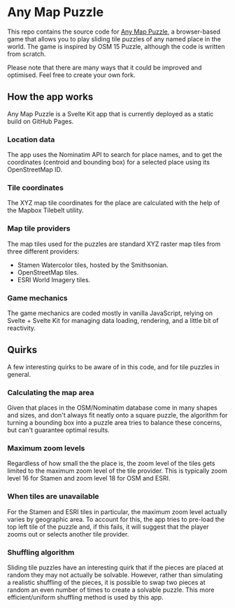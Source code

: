 # Any Map Puzzle
This repo contains the source code for [Any Map Puzzle](https://bothness.github.io/anymap), a browser-based game that allows you to play sliding tile puzzles of any named place in the world. The game is inspired by OSM 15 Puzzle, although the code is written from scratch.

Please note that there are many ways that it could be improved and optimised. Feel free to create your own fork.

## How the app works
Any Map Puzzle is a Svelte Kit app that is currently deployed as a static build on GitHub Pages.

### Location data
The app uses the Nominatim API to search for place names, and to get the coordinates (centroid and bounding box) for a selected place using its OpenStreetMap ID.

### Tile coordinates
The XYZ map tile coordinates for the place are calculated with the help of the Mapbox Tilebelt utility.

### Map tile providers
The map tiles used for the puzzles are standard XYZ raster map tiles from three different providers:

- Stamen Watercolor tiles, hosted by the Smithsonian.
- OpenStreetMap tiles.
- ESRI World Imagery tiles.

### Game mechanics
The game mechanics are coded mostly in vanilla JavaScript, relying on Svelte + Svelte Kit for managing data loading, rendering, and a little bit of reactivity.

## Quirks
A few interesting quirks to be aware of in this code, and for tile puzzles in general.

### Calculating the map area
Given that places in the OSM/Nominatim database come in many shapes and sizes, and don't always fit neatly onto a square puzzle, the algorithm for turning a bounding box into a puzzle area tries to balance these concerns, but can't guarantee optimal results.

### Maximum zoom levels
Regardless of how small the the place is, the zoom level of the tiles gets limited to the maximum zoom level of the tile provider. This is typically zoom level 16 for Stamen and zoom level 18 for OSM and ESRI.

### When tiles are unavailable
For the Stamen and ESRI tiles in particular, the maximum zoom level actually varies by geographic area. To account for this, the app tries to pre-load the top left tile of the puzzle and, if this fails, it will suggest that the player zooms out or selects another tile provider.

### Shuffling algorithm
Sliding tile puzzles have an interesting quirk that if the pieces are placed at random they may not actually be solvable. However, rather than simulating a realistic shuffling of the pieces, it is possible to swap two pieces at random an even number of times to create a solvable puzzle. This more efficient/uniform shuffling method is used by this app.
